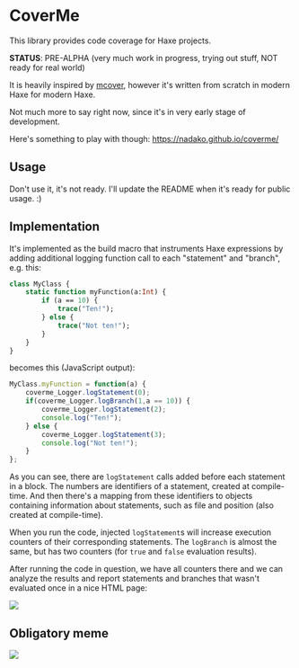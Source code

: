 # CoverMe

This library provides code coverage for Haxe projects.

**STATUS**: PRE-ALPHA (very much work in progress, trying out stuff, NOT ready for real world)

It is heavily inspired by [mcover](https://github.com/massiveinteractive/mcover), however
it's written from scratch in modern Haxe for modern Haxe.

Not much more to say right now, since it's in very early stage of development.

Here's something to play with though: https://nadako.github.io/coverme/

## Usage

Don't use it, it's not ready. I'll update the README when it's ready for public usage. :)

## Implementation

It's implemented as the build macro that instruments Haxe expressions by adding additional
logging function call to each "statement" and "branch", e.g. this:

```haxe
class MyClass {
    static function myFunction(a:Int) {
        if (a == 10) {
            trace("Ten!");
        } else {
            trace("Not ten!");
        }
    }
}
```

becomes this (JavaScript output):

```js
MyClass.myFunction = function(a) {
    coverme_Logger.logStatement(0);
    if(coverme_Logger.logBranch(1,a == 10)) {
        coverme_Logger.logStatement(2);
        console.log("Ten!");
    } else {
        coverme_Logger.logStatement(3);
        console.log("Not ten!");
    }
};
```

As you can see, there are `logStatement` calls added before each statement in a block.
The numbers are identifiers of a statement, created at compile-time. And then there's a
mapping from these identifiers to objects containing information about statements, such
as file and position (also created at compile-time).

When you run the code, injected `logStatement`s will increase execution counters
of their corresponding statements. The `logBranch` is almost the same,
but has two counters (for `true` and `false` evaluation results).

After running the code in question, we have all counters there and we can analyze the results
and report statements and branches that wasn't evaluated once in a nice HTML page:

![](http://i.imgur.com/vBEIZXk.gif)

## Obligatory meme

![](http://weknowmemes.com/wp-content/uploads/2013/01/cover-me-comic.jpg)